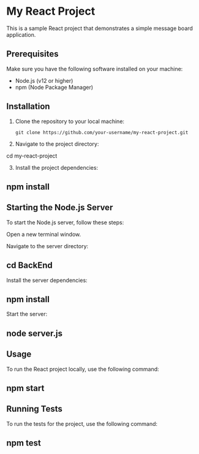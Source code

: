 # My React Project

This is a sample React project that demonstrates a simple message board application.

## Prerequisites

Make sure you have the following software installed on your machine:

- Node.js (v12 or higher)
- npm (Node Package Manager)

## Installation

1. Clone the repository to your local machine:

   ```shell
   git clone https://github.com/your-username/my-react-project.git

2. Navigate to the project directory:

cd my-react-project

3. Install the project dependencies:

## npm install

## Starting the Node.js Server

To start the Node.js server, follow these steps:

Open a new terminal window.

Navigate to the server directory:

## cd BackEnd

Install the server dependencies:

## npm install

Start the server:

## node server.js

## Usage

To run the React project locally, use the following command:

## npm start


## Running Tests
To run the tests for the project, use the following command:

## npm test












